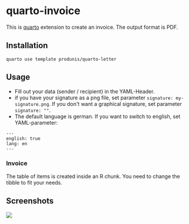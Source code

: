 # quarto-invoice

This is [quarto](https://quarto.org) extension to create an invoice. The output format is PDF.

## Installation

`quarto use template produnis/quarto-letter`


## Usage

- Fill out your data (sender / recipient) in the YAML-Header.
- if you have your signature as a png file, set parameter `signature: my-signature.png`. If you don't want a graphical signature, set parameter  `signature: ""`.
- The default language is german. If you want to switch to english, set YAML-parameter:

```
---
english: true
lang: en      
---
```

### Invoice
The table of items is created inside an R chunk. You need to change the tibble to fit your needs.

## Screenshots

![](https://i.imgur.com/Rf8jtF1.jpg)

